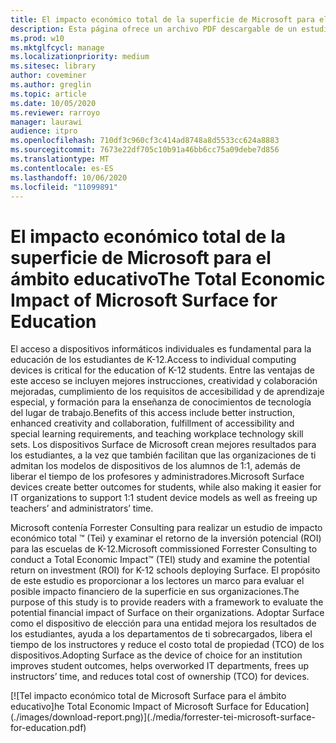 ```yaml
---
title: El impacto económico total de la superficie de Microsoft para el ámbito educativo
description: Esta página ofrece un archivo PDF descargable de un estudio de Forrester Consulting sobre el posible retorno de la inversión (ROI) para las escuelas de la implementación de K-12.
ms.prod: w10
ms.mktglfcycl: manage
ms.localizationpriority: medium
ms.sitesec: library
author: coveminer
ms.author: greglin
ms.topic: article
ms.date: 10/05/2020
ms.reviewer: rarroyo
manager: laurawi
audience: itpro
ms.openlocfilehash: 710df3c960cf3c414ad8748a8d5533cc624a8883
ms.sourcegitcommit: 7673e22df705c10b91a46bb6cc75a09debe7d856
ms.translationtype: MT
ms.contentlocale: es-ES
ms.lasthandoff: 10/06/2020
ms.locfileid: "11099891"
---
```

# <span data-ttu-id="0a09e-103">El impacto económico total de la superficie de Microsoft para el ámbito educativo</span><span class="sxs-lookup"><span data-stu-id="0a09e-103">The Total Economic Impact of Microsoft Surface for Education</span></span>

<span data-ttu-id="0a09e-104">El acceso a dispositivos informáticos individuales es fundamental para la educación de los estudiantes de K-12.</span><span class="sxs-lookup"><span data-stu-id="0a09e-104">Access to individual computing devices is critical for the education of K-12 students.</span></span> <span data-ttu-id="0a09e-105">Entre las ventajas de este acceso se incluyen mejores instrucciones, creatividad y colaboración mejoradas, cumplimiento de los requisitos de accesibilidad y de aprendizaje especial, y formación para la enseñanza de conocimientos de tecnología del lugar de trabajo.</span><span class="sxs-lookup"><span data-stu-id="0a09e-105">Benefits of this access include better instruction, enhanced creativity and collaboration, fulfillment of accessibility and special learning requirements, and teaching workplace technology skill sets.</span></span> <span data-ttu-id="0a09e-106">Los dispositivos Surface de Microsoft crean mejores resultados para los estudiantes, a la vez que también facilitan que las organizaciones de ti admitan los modelos de dispositivos de los alumnos de 1:1, además de liberar el tiempo de los profesores y administradores.</span><span class="sxs-lookup"><span data-stu-id="0a09e-106">Microsoft Surface devices create better outcomes for students, while also making it easier for IT organizations to support 1:1 student device models as well as freeing up teachers’ and administrators’ time.</span></span>

<span data-ttu-id="0a09e-107">Microsoft contenía Forrester Consulting para realizar un estudio de impacto económico total &trade; (Tei) y examinar el retorno de la inversión potencial (ROI) para las escuelas de K-12.</span><span class="sxs-lookup"><span data-stu-id="0a09e-107">Microsoft commissioned Forrester Consulting to conduct a Total Economic Impact&trade; (TEI) study and examine the potential return on investment (ROI) for K-12 schools deploying Surface.</span></span> <span data-ttu-id="0a09e-108">El propósito de este estudio es proporcionar a los lectores un marco para evaluar el posible impacto financiero de la superficie en sus organizaciones.</span><span class="sxs-lookup"><span data-stu-id="0a09e-108">The purpose of this study is to provide readers with a framework to evaluate the potential financial impact of Surface on their organizations.</span></span> <span data-ttu-id="0a09e-109">Adoptar Surface como el dispositivo de elección para una entidad mejora los resultados de los estudiantes, ayuda a los departamentos de ti sobrecargados, libera el tiempo de los instructores y reduce el costo total de propiedad (TCO) de los dispositivos.</span><span class="sxs-lookup"><span data-stu-id="0a09e-109">Adopting Surface as the device of choice for an institution improves student outcomes, helps overworked IT departments, frees up instructors’ time, and reduces total cost of ownership (TCO) for devices.</span></span>

[![T<span data-ttu-id="0a09e-110">el impacto económico total de Microsoft Surface para el ámbito educativo]</span><span class="sxs-lookup"><span data-stu-id="0a09e-110">he Total Economic Impact of Microsoft Surface for Education]</span></span>(./images/download-report.png)](./media/forrester-tei-microsoft-surface-for-education.pdf)



